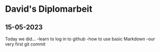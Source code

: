 # David's Diplomarbeit

## 15-05-2023

Today we did...
-learn to log in to github
-how to use basic Markdown
-our very first git commit
